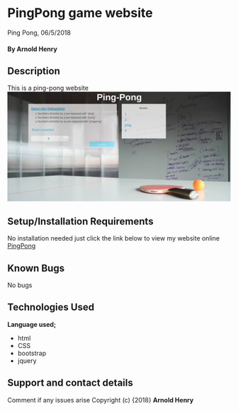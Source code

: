 # PingPong game website
Ping Pong, 06/5/2018
#### By **Arnold Henry**
## Description
This is a ping-pong website
![Landing page screen-shot](img/screenshot.png)
## Setup/Installation Requirements
No installation needed just click the link below to view my website online
[PingPong](https://arnoldhenry.github.io/pingpong/)
## Known Bugs
No bugs
## Technologies Used
**Language used;**
* html
* CSS
* bootstrap
* jquery
## Support and contact details
Comment if any issues arise
Copyright (c) {2018} **Arnold Henry**
